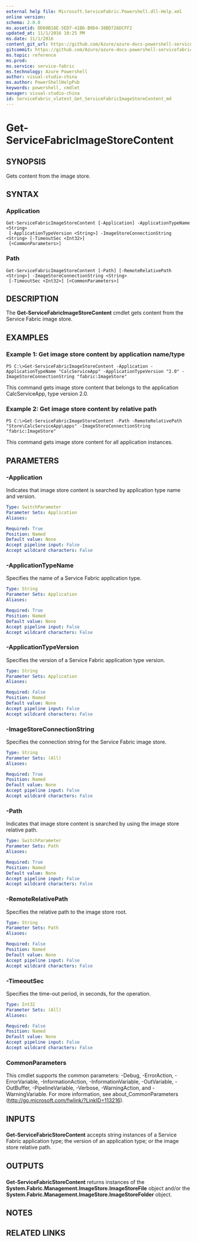 ```yaml
---
external help file: Microsoft.ServiceFabric.Powershell.dll-Help.xml
online version: 
schema: 2.0.0
ms.assetid: DD60B18E-5ED7-41B6-B9D4-38BD726DCFF2
updated_at: 11/1/2016 10:25 PM
ms.date: 11/1/2016
content_git_url: https://github.com/Azure/azure-docs-powershell-servicefabric/blob/live/Service-Fabric-cmdlets/ServiceFabric/vlatest/Get-ServiceFabricImageStoreContent.md
gitcommit: https://github.com/Azure/azure-docs-powershell-servicefabric/blob/945bc222fc1036fec4385fa64462f3b4fa439079/Service-Fabric-cmdlets/ServiceFabric/vlatest/Get-ServiceFabricImageStoreContent.md
ms.topic: reference
ms.prod: 
ms.service: service-fabric
ms.technology: Azure Powershell
author: visual-studio-china
ms.author: PowerShellHelpPub
keywords: powershell, cmdlet
manager: visual-studio-china
id: ServiceFabric_vlatest_Get_ServiceFabricImageStoreContent_md
---
```


# Get-ServiceFabricImageStoreContent

## SYNOPSIS
Gets content from the image store.

## SYNTAX

### Application
```
Get-ServiceFabricImageStoreContent [-Application] -ApplicationTypeName <String>
 [-ApplicationTypeVersion <String>] -ImageStoreConnectionString <String> [-TimeoutSec <Int32>]
 [<CommonParameters>]
```

### Path
```
Get-ServiceFabricImageStoreContent [-Path] [-RemoteRelativePath <String>] -ImageStoreConnectionString <String>
 [-TimeoutSec <Int32>] [<CommonParameters>]
```

## DESCRIPTION
The **Get-ServiceFabricImageStoreContent** cmdlet gets content from the Service Fabric image store.

## EXAMPLES

### Example 1: Get image store content by application name/type
```
PS C:\>Get-ServiceFabricImageStoreContent -Application -ApplicationTypeName "CalcServiceApp" -ApplicationTypeVersion "2.0" -ImageStoreConnectionString "fabric:ImageStore"
```

This command gets image store content that belongs to the application CalcServiceApp, type version 2.0.

### Example 2: Get image store content by relative path
```
PS C:\>Get-ServiceFabricImageStoreContent -Path -RemoteRelativePath "Store\CalcServiceApp\apps" -ImageStoreConnectionString "fabric:ImageStore"
```

This command gets image store content for all application instances.

## PARAMETERS

### -Application
Indicates that image store content is searched by application type name and version.

```yaml
Type: SwitchParameter
Parameter Sets: Application
Aliases: 

Required: True
Position: Named
Default value: None
Accept pipeline input: False
Accept wildcard characters: False
```

### -ApplicationTypeName
Specifies the name of a Service Fabric application type.

```yaml
Type: String
Parameter Sets: Application
Aliases: 

Required: True
Position: Named
Default value: None
Accept pipeline input: False
Accept wildcard characters: False
```

### -ApplicationTypeVersion
Specifies the version of a Service Fabric application type version.

```yaml
Type: String
Parameter Sets: Application
Aliases: 

Required: False
Position: Named
Default value: None
Accept pipeline input: False
Accept wildcard characters: False
```

### -ImageStoreConnectionString
Specifies the connection string for the Service Fabric image store.

```yaml
Type: String
Parameter Sets: (All)
Aliases: 

Required: True
Position: Named
Default value: None
Accept pipeline input: False
Accept wildcard characters: False
```

### -Path
Indicates that image store content is searched by using the image store relative path.

```yaml
Type: SwitchParameter
Parameter Sets: Path
Aliases: 

Required: True
Position: Named
Default value: None
Accept pipeline input: False
Accept wildcard characters: False
```

### -RemoteRelativePath
Specifies the relative path to the image store root.

```yaml
Type: String
Parameter Sets: Path
Aliases: 

Required: False
Position: Named
Default value: None
Accept pipeline input: False
Accept wildcard characters: False
```

### -TimeoutSec
Specifies the time-out period, in seconds, for the operation.

```yaml
Type: Int32
Parameter Sets: (All)
Aliases: 

Required: False
Position: Named
Default value: None
Accept pipeline input: False
Accept wildcard characters: False
```

### CommonParameters
This cmdlet supports the common parameters: -Debug, -ErrorAction, -ErrorVariable, -InformationAction, -InformationVariable, -OutVariable, -OutBuffer, -PipelineVariable, -Verbose, -WarningAction, and -WarningVariable. For more information, see about_CommonParameters (http://go.microsoft.com/fwlink/?LinkID=113216).

## INPUTS

###  
**Get-ServiceFabricStoreContent** accepts string instances of a Service Fabric application type; the version of an application type; or the image store relative path.

## OUTPUTS

###  
**Get-ServiceFabricStoreContent** returns instances of the  **System.Fabric.Management.ImageStore.ImageStoreFile** object and/or the **System.Fabric.Management.ImageStore.ImageStoreFolder** object.

## NOTES

## RELATED LINKS


